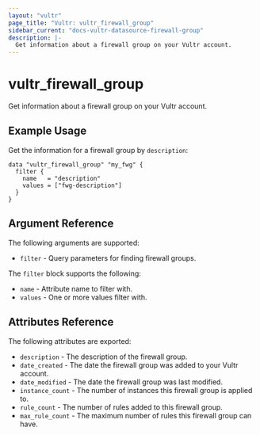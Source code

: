 ```yaml
---
layout: "vultr"
page_title: "Vultr: vultr_firewall_group"
sidebar_current: "docs-vultr-datasource-firewall-group"
description: |-
  Get information about a firewall group on your Vultr account.
---
```


# vultr_firewall_group

Get information about a firewall group on your Vultr account.

## Example Usage

Get the information for a firewall group by `description`:

```hcl
data "vultr_firewall_group" "my_fwg" {
  filter {
    name   = "description"
    values = ["fwg-description"]
  }
}
```

## Argument Reference

The following arguments are supported:

* `filter` - Query parameters for finding firewall groups.

The `filter` block supports the following:

* `name` - Attribute name to filter with.
* `values` - One or more values filter with.

## Attributes Reference

The following attributes are exported:

* `description` - The description of the firewall group.
* `date_created` - The date the firewall group was added to your Vultr account.
* `date_modified` - The date the firewall group was last modified.
* `instance_count` - The number of instances this firewall group is applied to.
* `rule_count` - The number of rules added to this firewall group.
* `max_rule_count` - The maximum number of rules this firewall group can have.